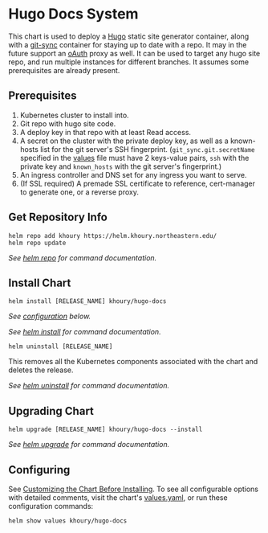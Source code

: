 # Hugo Docs System

This chart is used to deploy a [Hugo](https://gohugo.io) static site generator container, along with a [git-sync](https://github.com/kubernetes/git-sync) container for staying up to date with a repo. It may in the future support an [oAuth](https://github.com/oauth2-proxy/oauth2-proxy) proxy as well. It can be used to target any hugo site repo, and run multiple instances for different branches. It assumes some prerequisites are already present.

## Prerequisites 

1. Kubernetes cluster to install into.
2. Git repo with hugo site code.
3. A deploy key in that repo with at least Read access.
4. A secret on the cluster with the private deploy key, as well as a known-hosts list for the git server's SSH fingerprint. (`git_sync.git.secretName` specified in the [values](./values.yaml) file must have 2 keys-value pairs, `ssh` with the private key and `known_hosts` with the git server's fingerprint.)
5. An ingress controller and DNS set for any ingress you want to serve.
6. (If SSL required) A premade SSL certificate to reference, cert-manager to generate one, or a reverse proxy.

## Get Repository Info
```console
helm repo add khoury https://helm.khoury.northeastern.edu/
helm repo update
```

_See [helm repo](https://helm.sh/docs/helm/helm_repo/) for command documentation._

## Install Chart

```console
helm install [RELEASE_NAME] khoury/hugo-docs
```

_See [configuration](#configuring) below._

_See [helm install](https://helm.sh/docs/helm/helm_install/) for command documentation._

```console
helm uninstall [RELEASE_NAME]
```

This removes all the Kubernetes components associated with the chart and deletes the release.

_See [helm uninstall](https://helm.sh/docs/helm/helm_uninstall/) for command documentation._

## Upgrading Chart

```console
helm upgrade [RELEASE_NAME] khoury/hugo-docs --install
```

_See [helm upgrade](https://helm.sh/docs/helm/helm_upgrade/) for command documentation._

## Configuring

See [Customizing the Chart Before Installing](https://helm.sh/docs/intro/using_helm/#customizing-the-chart-before-installing). To see all configurable options with detailed comments, visit the chart's [values.yaml](./values.yaml), or run these configuration commands:

```console
helm show values khoury/hugo-docs
```
